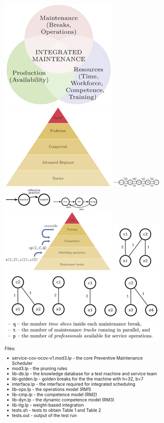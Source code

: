 <img src="images/integrated.png" width="350">
<img src="images/Benner.png" width="350">
<img src="images/BennerFSM.png" width="150">
<img src="images/BennerSimple.png" width="150">
<img src="images/Reset.png" width="150">
<img src="images/interfaces.png" width="350">
<img src="images/ops1.png" width="150">
<img src="images/ops2.png" width="250">
<img src="images/ops3.png" width="250">
<img src="images/params.png" width="650">

Files:

* service-cov-ocov-v1.mod3.lp - the core Preventive Maintenance Scheduler
* mod3.lp - the pruning rules
* lib-db.lp - the knowledge database for a test machine and service team
* lib-golden.lp - golden breaks for the the machine with h=32, b=7
* interface.lp - the interface required for integrated scheduling
* lib-ops.lp - the operations model (RM1)
* lib-cmp.lp - the competence model (RM2)
* lib-dyn.lp - the dynamic competence model (RM3)
* lib-itg.lp - weight-based integration
* tests.sh - tests to obtain Table 1 and Table 2
* tests.out - output of the test run


